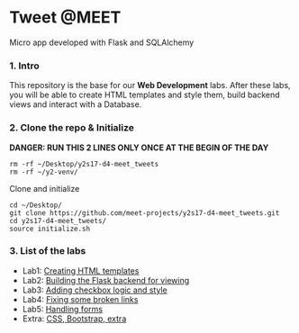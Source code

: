 # Tweet @MEET
Micro app developed with Flask and SQLAlchemy

### 1. Intro
This repository is the base for our <b>Web Development</b> labs. After these labs, you will be able to create HTML templates and style them, build backend views and interact with a Database.

### 2. Clone the repo & Initialize

**DANGER: RUN THIS 2 LINES ONLY ONCE AT THE BEGIN OF THE DAY**
```
rm -rf ~/Desktop/y2s17-d4-meet_tweets
rm -rf ~/y2-venv/
```

Clone and initialize
```
cd ~/Desktop/
git clone https://github.com/meet-projects/y2s17-d4-meet_tweets.git
cd y2s17-d4-meet_tweets/
source initialize.sh
```

### 3. List of the labs
- Lab1: [Creating HTML templates](https://github.com/meet-projects/y2s17-d4-meet_tweets/blob/master/lab1.md)
- Lab2: [Building the Flask backend for viewing](https://github.com/meet-projects/y2s17-d4-meet_tweets/blob/master/lab2.md)
- Lab3: [Adding checkbox logic and style](https://github.com/meet-projects/y2s17-d4-meet_tweets/blob/master/lab3.md)
- Lab4: [Fixing some broken links](https://github.com/meet-projects/y2s17-d4-meet_tweets/blob/master/lab4.md)
- Lab5: [Handling forms](https://github.com/meet-projects/y2s17-d4-meet_tweets/blob/master/lab5.md)
- Extra: [CSS, Bootstrap, extra](https://github.com/meet-projects/y2s17-d4-meet_tweets/blob/master/extra.md)
